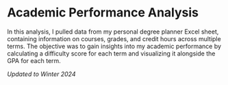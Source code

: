 # Academic Performance Analysis
In this analysis, I pulled data from my personal degree planner Excel sheet, containing information on courses, grades, and credit hours across multiple terms. The objective was to gain insights into my academic performance by calculating a difficulty score for each term and visualizing it alongside the GPA for each term. 

*Updated to Winter 2024*
